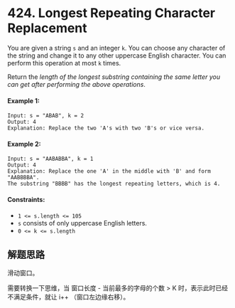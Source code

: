 # 424. Longest Repeating Character Replacement

You are given a string `s` and an integer `k`. You can choose any character of the string and change it to any other uppercase English character. You can perform this operation at most `k` times.

Return the *length of the longest substring containing the same letter you can get after performing the above operations*.

#### Example 1:

```
Input: s = "ABAB", k = 2
Output: 4
Explanation: Replace the two 'A's with two 'B's or vice versa.
```

#### Example 2:

```
Input: s = "AABABBA", k = 1
Output: 4
Explanation: Replace the one 'A' in the middle with 'B' and form "AABBBBA".
The substring "BBBB" has the longest repeating letters, which is 4.
``` 

#### Constraints:

+ `1 <= s.length <= 105`
+ `s` consists of only uppercase English letters.
+ `0 <= k <= s.length`

## 解题思路

滑动窗口。

需要转换一下思维，当 窗口长度 - 当前最多的字母的个数 > K 时，表示此时已经不满足条件，就让 i++ （窗口左边缘右移）。
